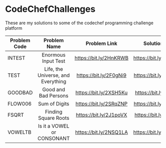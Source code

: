 # CodeChefChallenges
These are my solutions to some of the codechef programming challenge platform

| Problem Code|             Problem Name          |     Problem Link       |    Solution Link       |
|-------------|:---------------------------------:|:---------------------: |:----------------------:|
|INTEST       |Enormous Input Test                | https://bit.ly/2HnKRWB | https://bit.ly/2UpeZ7E |
|TEST         |Life, the Universe, and Everything | https://bit.ly/2F0gNi9 | https://bit.ly/2J5FAp7 |
|GOODBAD      |Good and Bad Persons               | https://bit.ly/2XSH5Ku | https://bit.ly/2SVLl8r |
|FLOW006      |Sum of Digits                      | https://bit.ly/2SRqZNP | https://bit.ly/2Tr6T1O |
|FSQRT        |Finding Square Roots               | https://bit.ly/2J1poVX | https://bit.ly/2HnLqjb |
|VOWELTB      |Is it a VOWEL or CONSONANT         | https://bit.ly/2NSQ1LA | https://bit.ly/2NVLoAu |
